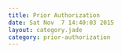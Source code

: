 ```yaml
---
title: Prior Authorization
date: Sat Nov  7 14:40:03 2015
layout: category.jade
category: prior-authorization
---
```


